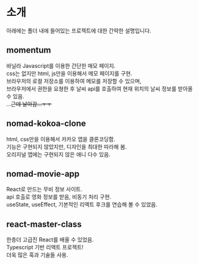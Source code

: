 # 소개

아래에는 폴더 내에 들어있는 프로젝트에 대한 간략한 설명입니다.

## momentum

바닐라 Javascript를 이용한 간단한 매모 페이지.\
css는 없지만 html, js만을 이용해서 메모 페이지를 구현.\
브라우저의 로컬 저장소를 이용하여 메모를 저장할 수 있으며,\
브라우저에서 권한을 요쳥한 후 날씨 api를 호출하여 현재 위치의 날씨 정보를 받아올 수 있음.\
...~~근데 날아감...ㅜㅜ~~

## nomad-kokoa-clone

html, css만을 이용해서 카카오 앱을 클론코딩함.\
기능은 구현되지 않았지만, 디자인을 최대한 따라해 봄.\
오리지널 앱에는 구현되지 않은 애니 다수 있음.

## nomad-movie-app

React로 만드는 무비 정보 사이트.\
api 호출로 영화 정보를 받음, 비동기 처리 구현.\
useState, useEffect, 기본적인 리액트 후크를 연습해 볼 수 있었음.

## react-master-class

한층더 고급진 React를 배울 수 있었음.\
Typescript 기반 리액트 프로젝트!\
더욱 많은 훅과 기술들 사용.
